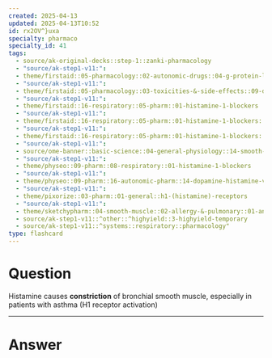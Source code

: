 ```yaml
---
created: 2025-04-13
updated: 2025-04-13T10:52
id: rx2OV^}uxa
specialty: pharmaco
specialty_id: 41
tags:
  - source/ak-original-decks::step-1::zanki-pharmacology
  - "source/ak-step1-v11:": 
  - theme/firstaid::05-pharmacology::02-autonomic-drugs::04-g-protein-linked-second-messengers::histamine::h1
  - "source/ak-step1-v11:": 
  - theme/firstaid::05-pharmacology::03-toxicities-&-side-effects::09-drug-reactions---respiratory
  - "source/ak-step1-v11:": 
  - theme/firstaid::16-respiratory::05-pharm::01-histamine-1-blockers
  - "source/ak-step1-v11:": 
  - theme/firstaid::16-respiratory::05-pharm::01-histamine-1-blockers::*basics
  - "source/ak-step1-v11:": 
  - theme/firstaid::16-respiratory::05-pharm::01-histamine-1-blockers::1st-generation-h1-blockers
  - "source/ak-step1-v11:": 
  - source/ome-banner::basic-science::04-general-physiology::14-smooth-muscle
  - "source/ak-step1-v11:": 
  - theme/physeo::09-pharm::08-respiratory::01-histamine-1-blockers
  - "source/ak-step1-v11:": 
  - theme/physeo::09-pharm::16-autonomic-pharm::14-dopamine-histamine-vasopressin-receptors
  - "source/ak-step1-v11:": 
  - theme/pixorize::03-pharm::01-general::h1-(histamine)-receptors
  - "source/ak-step1-v11:": 
  - theme/sketchypharm::04-smooth-muscle::02-allergy-&-pulmonary::01-antihistamines
  - source/ak-step1-v11::^other::^highyield::3-highyield-temporary
  - source/ak-step1-v11::^systems::respiratory::pharmacology"
type: flashcard
---
```


# Question
Histamine causes **constriction** of bronchial smooth muscle, especially in patients with asthma (H1 receptor activation)

---

# Answer
